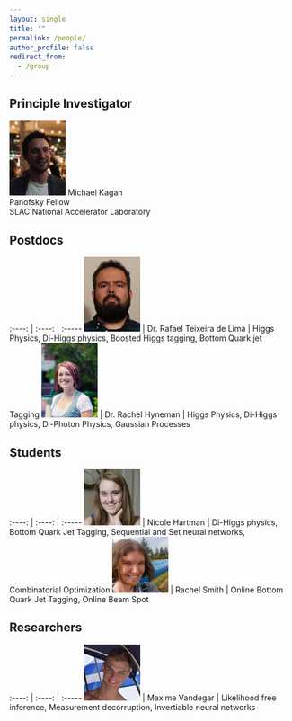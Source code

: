 ```yaml
---
layout: single
title: ""
permalink: /people/
author_profile: false
redirect_from:
  - /group
---
```





## Principle Investigator

<img src="../images/IMG-20190426-WA0000.jpg"  width="100" alt=""> Michael Kagan  <br /> Panofsky Fellow  <br /> SLAC National Accelerator Laboratory


## Postdocs

:----: | :----: | :-----
<img src="../images/rafael.jpg"  width="100" alt=""> | Dr. Rafael Teixeira de Lima |  Higgs Physics, Di-Higgs physics, Boosted Higgs tagging, Bottom Quark jet Tagging
<img src="../images/hyneman.jpg"  width="100" alt=""> | Dr. Rachel Hyneman |  Higgs Physics, Di-Higgs physics, Di-Photon Physics, Gaussian Processes

## Students

:----: | :----: | :-----
<img src="../images/nicole.jpg"  width="100" alt=""> | Nicole Hartman |  Di-Higgs physics, Bottom Quark Jet Tagging, Sequential and Set neural networks, Combinatorial Optimization
<img src="../images/rachel.jpg"  width="100" alt=""> | Rachel Smith | Online  Bottom Quark Jet Tagging, Online Beam Spot

## Researchers

:----: | :----: | :-----
<img src="../images/maxime.jpg"  width="100" alt=""> | Maxime Vandegar | Likelihood free inference, Measurement decorruption, Invertiable neural networks
